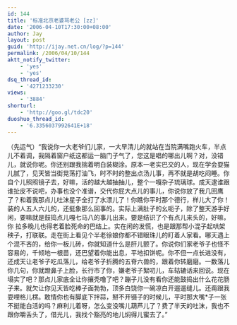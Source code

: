 ```yaml
---
id: 144
title: '标准北京老婆骂老公 [zz]'
date: '2006-04-10T17:30:00+08:00'
author: Jay
layout: post
guid: 'http://ijay.net.cn/log/?p=144'
permalink: /2006/04/10/144
aktt_notify_twitter:
    - 'yes'
    - 'yes'
dsq_thread_id:
    - '4271233230'
views:
    - '3884'
shorturl:
    - 'http://goo.gl/tdc20'
duoshuo_thread_id:
    - '6.3356037992641E+18'
---
```


（先运气）“我说你一大老爷们儿家，一大早清儿的就站在当院满嘴跑火车，半点儿不着调，我隔着窗户纸这都运一脑门子气了，您这是唱的哪出儿啊？对，没错儿，就说你呢。你还别跟我揣着明白装糊涂。原本一老实巴交的人，现在学会耍猫儿腻了，见天皆当街晃荡打油飞，时不时的整出点汤儿事，再不就是胡吃闷睡。你自个儿照照镜子去，好嘛，活的越大越抽抽儿，整个一嘎杂子琉璃球。成天逮谁跟谁扯皮不说吧，办事也没个准谱，交代你屁大点儿的事儿，你说你放了我几回鹰了？和着我那点儿吐沫星子全打了水漂儿了！你瞧你平时那个德行，样儿大了你！装的人五人六儿的，还挺象那么回事的。实际上满肚子的幺呃子，除了整天游手好闲，要嘛就是鼓捣点儿嘎七马八的事儿出来。要是结识了个有点儿来头的，好嘛，你 拉多晚儿也得老着脸死命的巴结上。实在闲的发慌，也是跟那帮小混子起哄架秧子，打联联。走在街上看见个半老徐娘你都不错眼珠儿的盯着人家看。哪天遇上个混不吝的，给你一板儿砖，你就知道什么是肝儿颤了。你说你们家老爷子也怪不容易的，千倾地一根苗，还巴望着你能出息，平地扣饼呢。你不但一点长进没有，还成天让老爷子吃瓜落儿，给老爷子折腾的五脊六兽的，跟着你转磨磨。一数落儿你几句，你就蹬鼻子上脸，长行市了你，嫌老爷子絮叨儿，车轱辘话来回说。现在塌实了吧？那点儿家底全让你攘秃噜了吧？蹦子儿没有看你还能鼓捣出什么花花肠子来。就欠让你见天皆吃棒子面勃勃，顶多白饶你一碗凉白开遛遛缝儿。还甭跟我耍哩格儿楞。敢情你也有脚底下拌蒜，掰不开镊子的时候儿，平时那大嘴*子一张不挺能白活的吗？麻利儿着呀，怎么变没嘴儿葫芦儿了？费了半天的吐沫，我也不跟你嚼舌头了，借光儿，我找个豁亮的地儿焖得儿蜜去了。”
